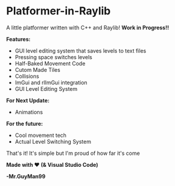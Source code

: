 # Platformer-in-Raylib
A little platformer written with C++ and Raylib!
**Work in Progress!!**

**Features:**
  
  - GUI level editing system that saves levels to text files
  - Pressing space switches levels
  - Half-Baked Movement Code
  - Cutom Made Tiles
  - Collisions
  - ImGui and rlImGui integration
  - GUI Level Editing System  

**For Next Update:**

  - Animations

**For the future:**

  - Cool movement tech
  - Actual Level Switching System

That's it! It's simple but I'm proud of how far it's come

**Made with ❤️ (& Visual Studio Code)**

**-Mr.GuyMan99**
